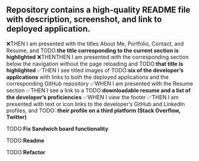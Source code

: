 ## Repository contains a high-quality README file with description, screenshot, and link to deployed application.

❌THEN I am presented with the titles About Me, Portfolio, Contact, and Resume, and TODO:**the title corresponding to the current section is highlighted**
❌THENTHEN I am presented with the corresponding section below the navigation without the page reloading and TODO:**that title is highlighted**
✅THEN I see titled images of TODO:**six of the developer’s applications** with links to both the deployed applications and the corresponding GitHub repository
✅WHEN I am presented with the Resume section
✅THEN I see a link to a TODO:**downloadable resume and a list of the developer’s proficiencies**
✅WHEN I view the footer
✅THEN I am presented with text or icon links to the developer’s GitHub and LinkedIn profiles, and TODO: **their profile on a third platform (Stack Overflow, Twitter)**






TODO:**Fix Sandwich board functionality**









TODO:**Readme**

TODO:**Refactor**